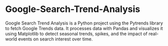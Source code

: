 # Google-Search-Trend-Analysis
Google Search Trend Analysis is a Python project using the Pytrends library to fetch Google Trends data. It processes data with Pandas and visualizes it using Matplotlib to detect seasonal trends, spikes, and the impact of real-world events on search interest over time.
